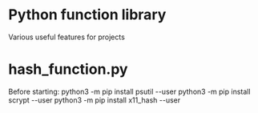# Python function library
Various useful features for projects

# hash_function.py
Before starting:
  python3 -m pip install psutil --user
  python3 -m pip install scrypt --user
  python3 -m pip install x11_hash --user
